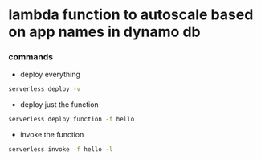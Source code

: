 # lambda function to autoscale based on app names in dynamo db

### commands

- deploy everything
```bash
serverless deploy -v
```
- deploy just the function
```bash
serverless deploy function -f hello
```
- invoke the function
```bash
serverless invoke -f hello -l
```
